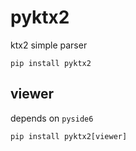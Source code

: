 # pyktx2

ktx2 simple parser

    pip install pyktx2

## viewer

depends on `pyside6`

    pip install pyktx2[viewer]

